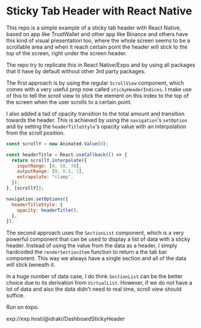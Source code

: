 # Sticky Tab Header with React Native

This repo is a simple example of a sticky tab header with React Native, based on app like TrustWallet and other app like Binance and others have this kind of visual presentation too, where the whole screen seems to be a scrollable area and when it reach certain point the header will stick to the top of the screen, right under the screen header.

The repo try to replicate this in React Native/Expo and by using all packages that it have by default without other 3rd party packages.

The first approach is by using the regular `ScrollView` component, which comes with a very useful prop now called `stickyHeaderIndices`. I make use of this to tell the scroll view to stick the element on this index to the top of the screen when the user scrolls to a certain point.

I also added a tad of opacity transition to the total amount and transition towards the header. This is achieved by using the `navigation`'s `setOption` and by setting the `headerTitleStyle`'s opacity value with an interpolation from the scroll position.

```js
const scrollY = new Animated.Value(0);

const headerTitle = React.useCallback(() => {
  return scrollY.interpolate({
    inputRange: [0, 50, 70],
    outputRange: [0, 0.5, 1],
    extrapolate: "clamp",
  });
}, [scrollY]);

navigation.setOptions({
  headerTitleStyle: {
    opacity: headerTitle(),
  },
});
```

The second approach uses the `SectionList` component, which is a very powerful component that can be used to display a list of data with a sticky header. Instead of using the value from the data as a header, I simply hardcoded the `renderSectionItem` function to return a the tab bar component. This way we always have a single section and all of the data will stick beneath it.

In a huge number of data case, I do think `SectionList` can be the better choice due to its derivation from `VirtualList`. However, if we do not have a lot of data and also the data didn't need to real time, scroll view should suffice.

Run on expo.

exp://exp.host/@idraki/DashboardStickyHeader
